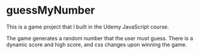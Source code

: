 # guessMyNumber

This is a game project that I built in the Udemy JavaScript course.

The game generates a random number that the user must guess. There is a dynamic score and 
high score, and css changes upon winning the game.
